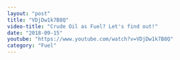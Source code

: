 ```yaml
---
layout: "post"
title: "VDjDw1k7B8Q"
video-title: "Crude Oil as Fuel? Let's find out!"
date: "2018-09-15"
youtube: "https://www.youtube.com/watch?v=VDjDw1k7B8Q"
category: "Fuel"
---
```

<div class="space-y-1"></div>